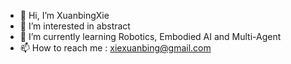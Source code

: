 - 👋 Hi, I’m XuanbingXie
- 👀 I’m interested in abstract
- 🌱 I’m currently learning Robotics, Embodied AI and Multi-Agent
- 📫 How to reach me : xiexuanbing@gmail.com

